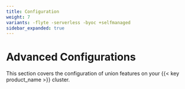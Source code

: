 ```yaml
---
title: Configuration
weight: 7
variants: -flyte -serverless -byoc +selfmanaged
sidebar_expanded: true
---
```


# Advanced Configurations

This section covers the configuration of union features on your {{< key product_name >}} cluster.
